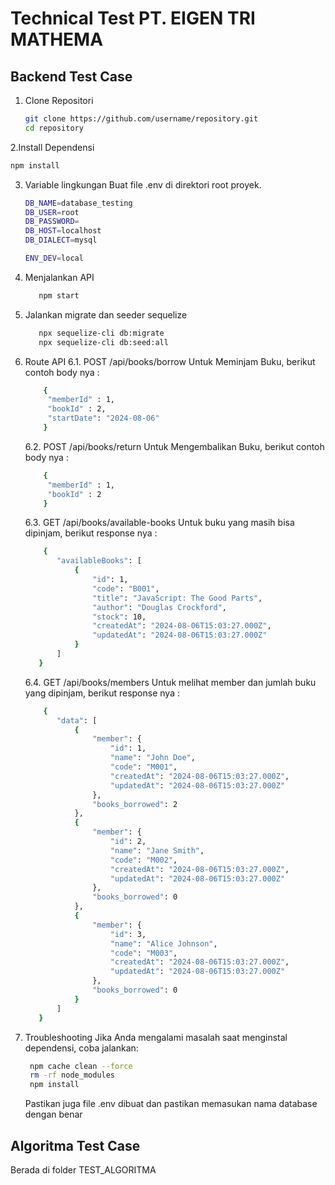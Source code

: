 # Technical Test PT. EIGEN TRI MATHEMA

## Backend Test Case
1. Clone Repositori
   ```bash
   git clone https://github.com/username/repository.git
   cd repository
   ```
  
2.Install Dependensi
  ```bash
  npm install
  ```

3. Variable lingkungan
     Buat file .env di direktori root proyek.
   ```bash
   DB_NAME=database_testing
   DB_USER=root
   DB_PASSWORD=
   DB_HOST=localhost
   DB_DIALECT=mysql
   
   ENV_DEV=local
   ```
   
4. Menjalankan API
   ```bash
      npm start
   ```

5. Jalankan migrate dan seeder sequelize
   ```bash
      npx sequelize-cli db:migrate
      npx sequelize-cli db:seed:all
   ```
   
6. Route API
   6.1. POST /api/books/borrow
        Untuk Meminjam Buku, berikut contoh body nya :
   ```bash
       {
        "memberId" : 1,
        "bookId" : 2,
        "startDate": "2024-08-06"
       }
   ```
   
   6.2. POST /api/books/return
        Untuk Mengembalikan Buku, berikut contoh body nya :
   ```bash
       {
        "memberId" : 1,
        "bookId" : 2
       }
   ```
   
   6.3. GET /api/books/available-books
        Untuk  buku yang masih bisa dipinjam, berikut response nya :
   ```bash
       {
          "availableBooks": [
              {
                  "id": 1,
                  "code": "B001",
                  "title": "JavaScript: The Good Parts",
                  "author": "Douglas Crockford",
                  "stock": 10,
                  "createdAt": "2024-08-06T15:03:27.000Z",
                  "updatedAt": "2024-08-06T15:03:27.000Z"
              }
          ]
      }
   ```
   
   6.4. GET /api/books/members
        Untuk melihat member dan jumlah buku yang dipinjam, berikut response nya :
   ```bash
       {
          "data": [
              {
                  "member": {
                      "id": 1,
                      "name": "John Doe",
                      "code": "M001",
                      "createdAt": "2024-08-06T15:03:27.000Z",
                      "updatedAt": "2024-08-06T15:03:27.000Z"
                  },
                  "books_borrowed": 2
              },
              {
                  "member": {
                      "id": 2,
                      "name": "Jane Smith",
                      "code": "M002",
                      "createdAt": "2024-08-06T15:03:27.000Z",
                      "updatedAt": "2024-08-06T15:03:27.000Z"
                  },
                  "books_borrowed": 0
              },
              {
                  "member": {
                      "id": 3,
                      "name": "Alice Johnson",
                      "code": "M003",
                      "createdAt": "2024-08-06T15:03:27.000Z",
                      "updatedAt": "2024-08-06T15:03:27.000Z"
                  },
                  "books_borrowed": 0
              }
          ]
      }
   ```
     
7. Troubleshooting
     Jika Anda mengalami masalah saat menginstal dependensi, coba jalankan:
   ```bash
    npm cache clean --force
    rm -rf node_modules
    npm install
   ```

   Pastikan juga file .env dibuat dan pastikan memasukan nama database dengan benar


## Algoritma Test Case
Berada di folder TEST_ALGORITMA
